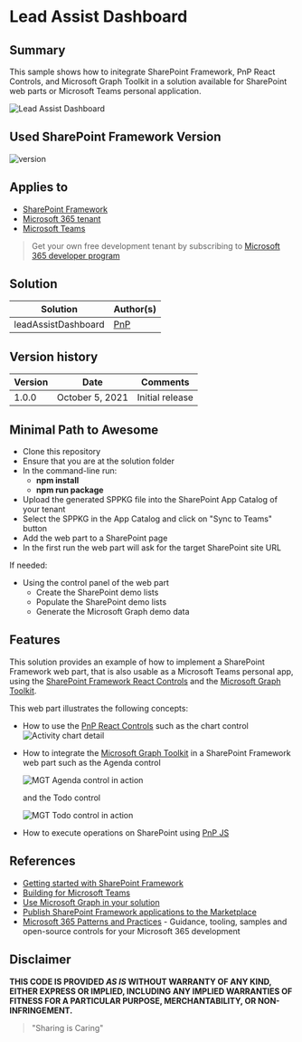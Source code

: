# Lead Assist Dashboard

## Summary

This sample shows how to initegrate SharePoint Framework, PnP React Controls, and Microsoft Graph Toolkit in a solution available for SharePoint web parts or Microsoft Teams personal application.

![Lead Assist Dashboard](/assets/LeadAssistDashboard_overview.png)

## Used SharePoint Framework Version

![version](https://img.shields.io/npm/v/@microsoft/sp-component-base?color=green)

## Applies to

- [SharePoint Framework](https://aka.ms/spfx)
- [Microsoft 365 tenant](https://docs.microsoft.com/en-us/sharepoint/dev/spfx/set-up-your-developer-tenant)
- [Microsoft Teams](https://www.microsoft.com/en-ww/microsoft-teams)

> Get your own free development tenant by subscribing to [Microsoft 365 developer program](http://aka.ms/o365devprogram)

## Solution

Solution|Author(s)
--------|---------
leadAssistDashboard | [PnP](https://pnp.github.io/)

## Version history

Version|Date|Comments
-------|----|--------
1.0.0|October 5, 2021|Initial release

## Minimal Path to Awesome

- Clone this repository
- Ensure that you are at the solution folder
- In the command-line run:
  - **npm install**
  - **npm run package**
- Upload the generated SPPKG file into the SharePoint App Catalog of your tenant
- Select the SPPKG in the App Catalog and click on "Sync to Teams" button
- Add the web part to a SharePoint page
- In the first run the web part will ask for the target SharePoint site URL

If needed:
- Using the control panel of the web part
  - Create the SharePoint demo lists
  - Populate the SharePoint demo lists
  - Generate the Microsoft Graph demo data

## Features

This solution provides an example of how to implement a SharePoint Framework web part, that is also usable as a Microsoft Teams personal app, using the [SharePoint Framework React Controls](https://github.com/pnp/sp-dev-fx-controls-react/) and the [Microsoft Graph Toolkit](https://github.com/microsoftgraph/microsoft-graph-toolkit).

This web part illustrates the following concepts:

- How to use the [PnP React Controls](https://github.com/pnp/sp-dev-fx-controls-react/) such as the chart control
![Activity chart detail](/assets/ActivityChart.png)

- How to integrate the [Microsoft Graph Toolkit](https://github.com/microsoftgraph/microsoft-graph-toolkit) in a SharePoint Framework web part such as the Agenda control

  ![MGT Agenda control in action](/assets/AgendaControl.png)

  and the Todo control

  ![MGT Todo control in action](/assets/TodoControl.png)

- How to execute operations on SharePoint using [PnP JS](https://github.com/pnp/pnpjs/)

## References

- [Getting started with SharePoint Framework](https://docs.microsoft.com/en-us/sharepoint/dev/spfx/set-up-your-developer-tenant)
- [Building for Microsoft Teams](https://docs.microsoft.com/en-us/sharepoint/dev/spfx/build-for-teams-overview)
- [Use Microsoft Graph in your solution](https://docs.microsoft.com/en-us/sharepoint/dev/spfx/web-parts/get-started/using-microsoft-graph-apis)
- [Publish SharePoint Framework applications to the Marketplace](https://docs.microsoft.com/en-us/sharepoint/dev/spfx/publish-to-marketplace-overview)
- [Microsoft 365 Patterns and Practices](https://aka.ms/m365pnp) - Guidance, tooling, samples and open-source controls for your Microsoft 365 development

## Disclaimer

**THIS CODE IS PROVIDED *AS IS* WITHOUT WARRANTY OF ANY KIND, EITHER EXPRESS OR IMPLIED, INCLUDING ANY IMPLIED WARRANTIES OF FITNESS FOR A PARTICULAR PURPOSE, MERCHANTABILITY, OR NON-INFRINGEMENT.**

> "Sharing is Caring"